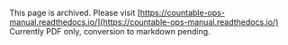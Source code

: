 This page is archived. Please visit [https://countable-ops-manual.readthedocs.io/](https://countable-ops-manual.readthedocs.io/)
Currently PDF only, conversion to markdown pending.
